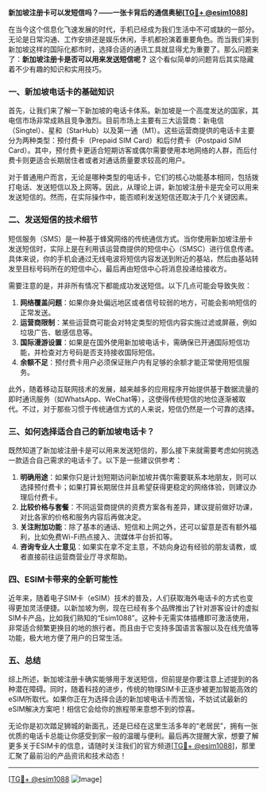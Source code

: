**新加坡注册卡可以发短信吗？——一张卡背后的通信奥秘[[TG💪+ @esim1088](https://t.me/s/esim1088)]**

在当今这个信息化飞速发展的时代，手机已经成为我们生活中不可或缺的一部分。无论是日常沟通、工作安排还是娱乐休闲，手机都扮演着重要角色。而当我们来到新加坡这样的国际化都市时，选择合适的通讯工具就显得尤为重要了。那么问题来了：**新加坡注册卡是否可以用来发送短信呢？** 这个看似简单的问题背后其实隐藏着不少有趣的知识和实用技巧。

### 一、新加坡电话卡的基础知识

首先，让我们来了解一下新加坡的电话卡体系。新加坡是一个高度发达的国家，其电信市场非常成熟且竞争激烈。目前市场上主要有三大运营商：新电信（Singtel）、星和（StarHub）以及第一通（M1）。这些运营商提供的电话卡主要分为两种类型：预付费卡（Prepaid SIM Card）和后付费卡（Postpaid SIM Card）。其中，预付费卡更适合短期访客或偶尔需要使用本地网络的人群，而后付费卡则更适合长期居住者或者对通话质量要求较高的用户。

对于普通用户而言，无论是哪种类型的电话卡，它们的核心功能基本相同，包括拨打电话、发送短信以及上网等。因此，从理论上讲，新加坡注册卡是完全可以用来发送短信的。然而，在实际操作中，能否顺利发送短信还取决于几个关键因素。

### 二、发送短信的技术细节

短信服务（SMS）是一种基于蜂窝网络的传统通信方式。当你使用新加坡注册卡发送短信时，实际上是在利用该运营商提供的短信中心（SMSC）进行信息传递。具体来说，你的手机会通过无线电波将短信内容发送到附近的基站，然后由基站转发至目标号码所在的短信中心，最后再由短信中心将消息投递给接收方。

需要注意的是，并非所有情况下都能成功发送短信。以下几点可能会导致失败：

1. **网络覆盖问题**：如果你身处偏远地区或者信号较弱的地方，可能会影响短信的正常发送。
2. **运营商限制**：某些运营商可能会对特定类型的短信内容实施过滤或屏蔽，例如垃圾广告、敏感信息等。
3. **国际漫游设置**：如果是在国外使用新加坡电话卡，需确保已开通国际短信功能，并检查对方号码是否支持接收国际短信。
4. **余额不足**：预付费卡用户必须保证账户内有足够的余额才能正常使用短信服务。

此外，随着移动互联网技术的发展，越来越多的应用程序开始提供基于数据流量的即时通讯服务（如WhatsApp、WeChat等），这使得传统短信的地位逐渐被取代。不过，对于那些习惯于传统通信方式的人来说，短信仍然是一个可靠的选择。

### 三、如何选择适合自己的新加坡电话卡？

既然知道了新加坡注册卡是可以用来发送短信的，那么接下来就需要考虑如何挑选一款适合自己需求的电话卡了。以下是一些建议供参考：

1. **明确用途**：如果你只是计划短期访问新加坡并偶尔需要联系本地朋友，则可以选择预付费卡；如果打算长期居住并且希望获得更稳定的网络体验，则建议办理后付费卡。
2. **比较价格与套餐**：不同运营商提供的资费方案各有差异，建议提前做好功课，对比各家的价格和服务内容后再做决定。
3. **关注附加功能**：除了基本的通话、短信和上网之外，还可以留意是否有额外福利，比如免费Wi-Fi热点接入、流媒体平台折扣等。
4. **咨询专业人士意见**：如果实在拿不定主意，不妨向身边有经验的朋友请教，或者直接前往运营商营业厅寻求帮助。

### 四、ESIM卡带来的全新可能性

近年来，随着电子SIM卡（eSIM）技术的普及，人们获取海外电话卡的方式也变得更加灵活便捷。以新加坡为例，现在已经有多个品牌推出了针对游客设计的虚拟SIM卡产品，比如我们熟知的“Esim1088”。这种卡无需实体插槽即可激活使用，非常适合频繁更换目的地的旅行者。而且由于它支持多国语言客服以及在线充值等功能，极大地方便了用户的日常生活。

### 五、总结

综上所述，新加坡注册卡确实能够用于发送短信，但前提是你要注意上述提到的各种潜在障碍。同时，随着科技的进步，传统的物理SIM卡正逐步被更加智能高效的eSIM所取代。如果你正在为选择合适的新加坡电话卡而苦恼，不妨试试最新的eSIM解决方案吧！相信它会给你的旅程带来意想不到的惊喜。

无论你是初次踏足狮城的新面孔，还是已经在这里生活多年的“老居民”，拥有一张优质的电话卡总能让你感受到家一般的温暖与便利。最后再次提醒大家，想要了解更多关于ESIM卡的信息，请随时关注我们的官方频道[[TG💪+ @esim1088](https://t.me/s/esim1088)]，那里汇聚了最前沿的产品资讯和技术动态！

---

[[TG💪+ @esim1088](https://t.me/s/esim1088) ![Image](https://i.postimg.cc/4NQfJmqS/Snipaste-2025-05-13-00-14-12.png)]
